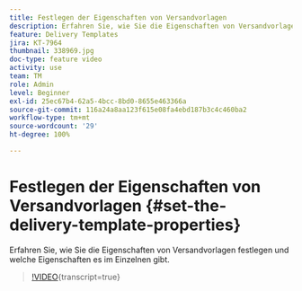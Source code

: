 ```yaml
---
title: Festlegen der Eigenschaften von Versandvorlagen
description: Erfahren Sie, wie Sie die Eigenschaften von Versandvorlagen konfigurieren.
feature: Delivery Templates
jira: KT-7964
thumbnail: 338969.jpg
doc-type: feature video
activity: use
team: TM
role: Admin
level: Beginner
exl-id: 25ec67b4-62a5-4bcc-8bd0-8655e463366a
source-git-commit: 116a24a8aa123f615e08fa4ebd187b3c4c460ba2
workflow-type: tm+mt
source-wordcount: '29'
ht-degree: 100%

---
```


# Festlegen der Eigenschaften von Versandvorlagen {#set-the-delivery-template-properties}

Erfahren Sie, wie Sie die Eigenschaften von Versandvorlagen festlegen und welche Eigenschaften es im Einzelnen gibt.

>[!VIDEO](https://video.tv.adobe.com/v/338969?quality=12&learn=on){transcript=true}
